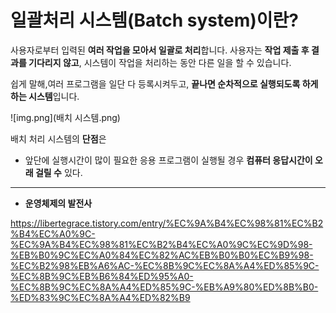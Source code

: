 # 일괄처리 시스템(Batch system)이란?

사용자로부터 입력된 **여러 작업을 모아서 일괄로 처리**합니다. 사용자는 **작업 제출 후 결과를 기다리지 않고**, 시스템이 작업을 처리하는 동안 다른 일을 할 수 있습니다.

쉽게 말해,여러 프로그램을 일단 다 등록시켜두고, **끝나면 순차적으로 실행되도록 하게 하는 시스템**입니다.

![img.png](배치 시스템.png)

배치 처리 시스템의 **단점**은
- 앞단에 실행시간이 많이 필요한 응용 프로그램이 실행될 경우 **컴퓨터 응답시간이 오래 걸릴 수** 있다. 

___

- **운영체제의 발전사**

https://libertegrace.tistory.com/entry/%EC%9A%B4%EC%98%81%EC%B2%B4%EC%A0%9C-%EC%9A%B4%EC%98%81%EC%B2%B4%EC%A0%9C%EC%9D%98-%EB%B0%9C%EC%A0%84%EC%82%AC%EB%B0%B0%EC%B9%98-%EC%B2%98%EB%A6%AC-%EC%8B%9C%EC%8A%A4%ED%85%9C-%EC%8B%9C%EB%B6%84%ED%95%A0-%EC%8B%9C%EC%8A%A4%ED%85%9C-%EB%A9%80%ED%8B%B0-%ED%83%9C%EC%8A%A4%ED%82%B9